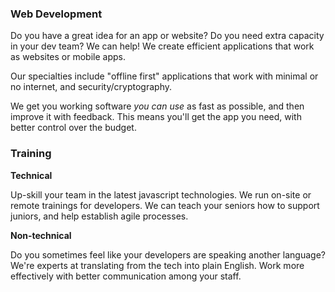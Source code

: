 ### Web Development

Do you have a great idea for an app or website? Do you need extra capacity in your dev team? 
We can help! We create efficient applications that work as websites or mobile apps.

Our specialties include "offline first" applications that work with minimal or no internet, and security/cryptography.

We get you working software _you can use_ as fast as possible, and then improve it with feedback.
This means you'll get the app you need, with better control over the budget.

### Training

**Technical**

Up-skill your team in the latest javascript technologies.
We run on-site or remote trainings for developers.
We can teach your seniors how to support juniors, and help establish agile processes.

**Non-technical**

Do you sometimes feel like your developers are speaking another language?
We're experts at translating from the tech into plain English.
Work more effectively with better communication among your staff.

